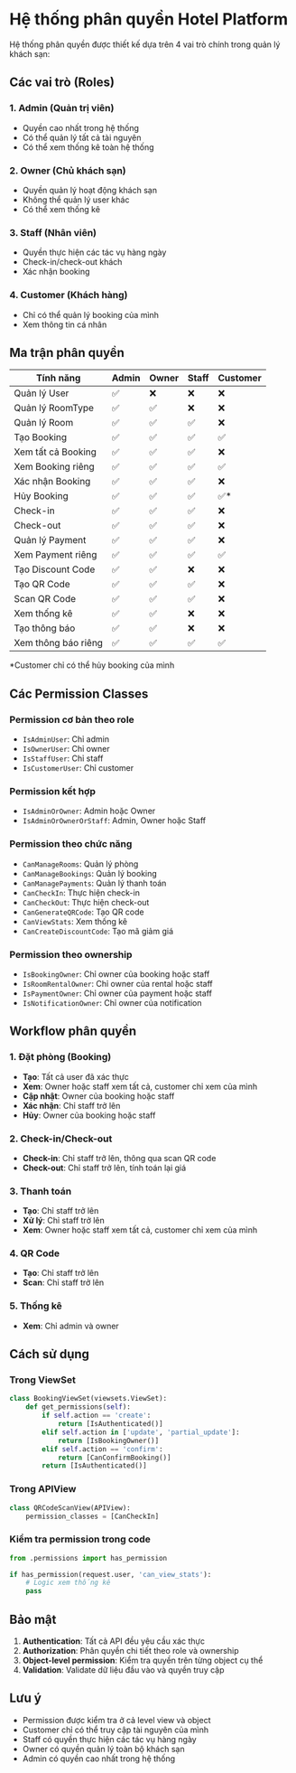 # Hệ thống phân quyền Hotel Platform

Hệ thống phân quyền được thiết kế dựa trên 4 vai trò chính trong quản lý khách sạn:

## Các vai trò (Roles)

### 1. Admin (Quản trị viên)
- Quyền cao nhất trong hệ thống
- Có thể quản lý tất cả tài nguyên
- Có thể xem thống kê toàn hệ thống

### 2. Owner (Chủ khách sạn)
- Quyền quản lý hoạt động khách sạn
- Không thể quản lý user khác
- Có thể xem thống kê

### 3. Staff (Nhân viên)
- Quyền thực hiện các tác vụ hàng ngày
- Check-in/check-out khách
- Xác nhận booking

### 4. Customer (Khách hàng)
- Chỉ có thể quản lý booking của mình
- Xem thông tin cá nhân

## Ma trận phân quyền

| Tính năng | Admin | Owner | Staff | Customer |
|-----------|-------|-------|-------|----------|
| Quản lý User | ✅ | ❌ | ❌ | ❌ |
| Quản lý RoomType | ✅ | ✅ | ❌ | ❌ |
| Quản lý Room | ✅ | ✅ | ✅ | ❌ |
| Tạo Booking | ✅ | ✅ | ✅ | ✅ |
| Xem tất cả Booking | ✅ | ✅ | ✅ | ❌ |
| Xem Booking riêng | ✅ | ✅ | ✅ | ✅ |
| Xác nhận Booking | ✅ | ✅ | ✅ | ❌ |
| Hủy Booking | ✅ | ✅ | ✅ | ✅* |
| Check-in | ✅ | ✅ | ✅ | ❌ |
| Check-out | ✅ | ✅ | ✅ | ❌ |
| Quản lý Payment | ✅ | ✅ | ✅ | ❌ |
| Xem Payment riêng | ✅ | ✅ | ✅ | ✅ |
| Tạo Discount Code | ✅ | ✅ | ❌ | ❌ |
| Tạo QR Code | ✅ | ✅ | ✅ | ❌ |
| Scan QR Code | ✅ | ✅ | ✅ | ❌ |
| Xem thống kê | ✅ | ✅ | ❌ | ❌ |
| Tạo thông báo | ✅ | ✅ | ❌ | ❌ |
| Xem thông báo riêng | ✅ | ✅ | ✅ | ✅ |

*Customer chỉ có thể hủy booking của mình

## Các Permission Classes

### Permission cơ bản theo role
- `IsAdminUser`: Chỉ admin
- `IsOwnerUser`: Chỉ owner
- `IsStaffUser`: Chỉ staff
- `IsCustomerUser`: Chỉ customer

### Permission kết hợp
- `IsAdminOrOwner`: Admin hoặc Owner
- `IsAdminOrOwnerOrStaff`: Admin, Owner hoặc Staff

### Permission theo chức năng
- `CanManageRooms`: Quản lý phòng
- `CanManageBookings`: Quản lý booking
- `CanManagePayments`: Quản lý thanh toán
- `CanCheckIn`: Thực hiện check-in
- `CanCheckOut`: Thực hiện check-out
- `CanGenerateQRCode`: Tạo QR code
- `CanViewStats`: Xem thống kê
- `CanCreateDiscountCode`: Tạo mã giảm giá

### Permission theo ownership
- `IsBookingOwner`: Chỉ owner của booking hoặc staff
- `IsRoomRentalOwner`: Chỉ owner của rental hoặc staff
- `IsPaymentOwner`: Chỉ owner của payment hoặc staff
- `IsNotificationOwner`: Chỉ owner của notification

## Workflow phân quyền

### 1. Đặt phòng (Booking)
- **Tạo**: Tất cả user đã xác thực
- **Xem**: Owner hoặc staff xem tất cả, customer chỉ xem của mình
- **Cập nhật**: Owner của booking hoặc staff
- **Xác nhận**: Chỉ staff trở lên
- **Hủy**: Owner của booking hoặc staff

### 2. Check-in/Check-out
- **Check-in**: Chỉ staff trở lên, thông qua scan QR code
- **Check-out**: Chỉ staff trở lên, tính toán lại giá

### 3. Thanh toán
- **Tạo**: Chỉ staff trở lên
- **Xử lý**: Chỉ staff trở lên
- **Xem**: Owner hoặc staff xem tất cả, customer chỉ xem của mình

### 4. QR Code
- **Tạo**: Chỉ staff trở lên
- **Scan**: Chỉ staff trở lên

### 5. Thống kê
- **Xem**: Chỉ admin và owner

## Cách sử dụng

### Trong ViewSet
```python
class BookingViewSet(viewsets.ViewSet):
    def get_permissions(self):
        if self.action == 'create':
            return [IsAuthenticated()]
        elif self.action in ['update', 'partial_update']:
            return [IsBookingOwner()]
        elif self.action == 'confirm':
            return [CanConfirmBooking()]
        return [IsAuthenticated()]
```

### Trong APIView
```python
class QRCodeScanView(APIView):
    permission_classes = [CanCheckIn]
```

### Kiểm tra permission trong code
```python
from .permissions import has_permission

if has_permission(request.user, 'can_view_stats'):
    # Logic xem thống kê
    pass
```

## Bảo mật

1. **Authentication**: Tất cả API đều yêu cầu xác thực
2. **Authorization**: Phân quyền chi tiết theo role và ownership
3. **Object-level permission**: Kiểm tra quyền trên từng object cụ thể
4. **Validation**: Validate dữ liệu đầu vào và quyền truy cập

## Lưu ý

- Permission được kiểm tra ở cả level view và object
- Customer chỉ có thể truy cập tài nguyên của mình
- Staff có quyền thực hiện các tác vụ hàng ngày
- Owner có quyền quản lý toàn bộ khách sạn
- Admin có quyền cao nhất trong hệ thống
